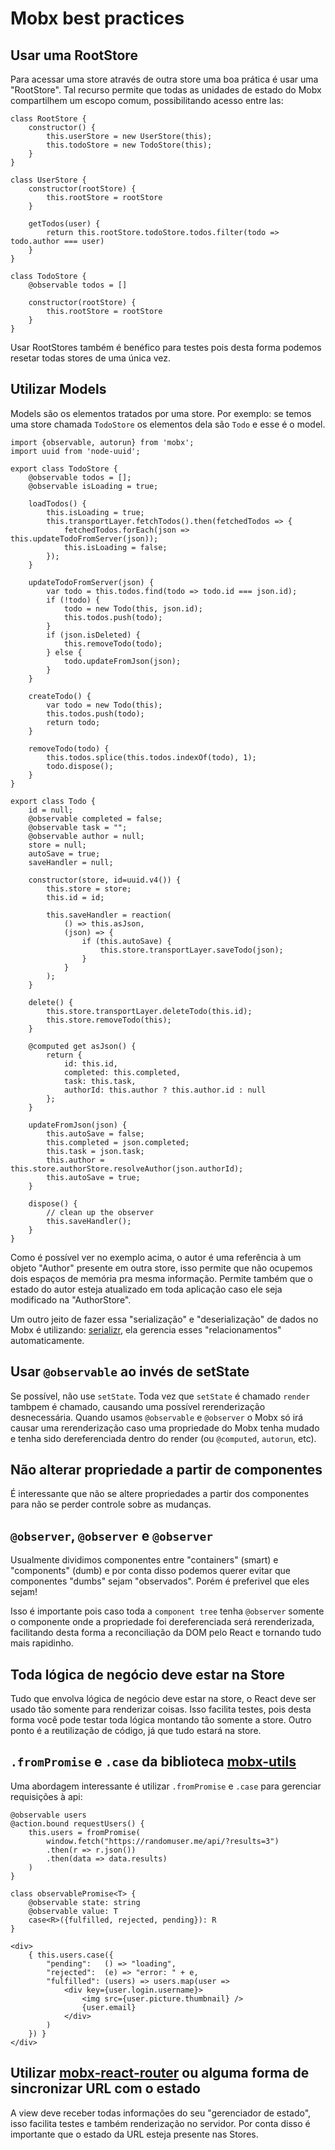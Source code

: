 # Mobx best practices

## Usar uma RootStore

Para acessar uma store através de outra store uma boa prática é usar uma "RootStore". Tal recurso permite que todas as unidades de estado do Mobx compartilhem um escopo comum, possibilitando acesso entre las:

```
class RootStore {
    constructor() {
        this.userStore = new UserStore(this);
        this.todoStore = new TodoStore(this);
    }
}

class UserStore {
    constructor(rootStore) {
        this.rootStore = rootStore
    }

    getTodos(user) {
        return this.rootStore.todoStore.todos.filter(todo => todo.author === user)
    }
}

class TodoStore {
    @observable todos = []

    constructor(rootStore) {
        this.rootStore = rootStore
    }
}
```

Usar RootStores também é benéfico para testes pois desta forma podemos resetar todas stores de uma única vez.

## Utilizar Models

Models são os elementos tratados por uma store. Por exemplo: se temos uma store chamada `TodoStore` os elementos dela são `Todo` e esse é o model. 

```
import {observable, autorun} from 'mobx';
import uuid from 'node-uuid';

export class TodoStore {
    @observable todos = [];
    @observable isLoading = true;

    loadTodos() {
        this.isLoading = true;
        this.transportLayer.fetchTodos().then(fetchedTodos => {
            fetchedTodos.forEach(json => this.updateTodoFromServer(json));
            this.isLoading = false;
        });
    }

    updateTodoFromServer(json) {
        var todo = this.todos.find(todo => todo.id === json.id);
        if (!todo) {
            todo = new Todo(this, json.id);
            this.todos.push(todo);
        }
        if (json.isDeleted) {
            this.removeTodo(todo);
        } else {
            todo.updateFromJson(json);
        }
    }

    createTodo() {
        var todo = new Todo(this);
        this.todos.push(todo);
        return todo;
    }

    removeTodo(todo) {
        this.todos.splice(this.todos.indexOf(todo), 1);
        todo.dispose();
    }
}

export class Todo {
    id = null;
    @observable completed = false;
    @observable task = "";
    @observable author = null;
    store = null;
    autoSave = true;
    saveHandler = null;

    constructor(store, id=uuid.v4()) {
        this.store = store;
        this.id = id;

        this.saveHandler = reaction(
            () => this.asJson,
            (json) => {
                if (this.autoSave) {
                    this.store.transportLayer.saveTodo(json);
                }
            }
        );
    }

    delete() {
        this.store.transportLayer.deleteTodo(this.id);
        this.store.removeTodo(this);
    }

    @computed get asJson() {
        return {
            id: this.id,
            completed: this.completed,
            task: this.task,
            authorId: this.author ? this.author.id : null
        };
    }

    updateFromJson(json) {
        this.autoSave = false;
        this.completed = json.completed;
        this.task = json.task;
        this.author = this.store.authorStore.resolveAuthor(json.authorId);
        this.autoSave = true;
    }

    dispose() {
        // clean up the observer
        this.saveHandler();
    }
}
```

Como é possível ver no exemplo acima, o autor é uma referência à um objeto "Author" presente em outra store, isso permite que não ocupemos dois espaços de memória pra mesma informação. Permite também que o estado do autor esteja atualizado em toda aplicação caso ele seja modificado na "AuthorStore".

Um outro jeito de fazer essa "serialização" e "deserialização" de dados no Mobx é utilizando: [serializr](https://github.com/mobxjs/serializr), ela gerencia esses "relacionamentos" automaticamente.


## Usar `@observable` ao invés de setState

Se possível, não use `setState`. Toda vez que `setState` é chamado `render` tambpem é chamado, causando uma possível rerenderização desnecessária. 
Quando usamos `@observable` e `@observer` o Mobx só irá causar uma rerenderização caso uma propriedade do Mobx tenha mudado e tenha sido dereferenciada dentro do render (ou `@computed`, `autorun`, etc).

## Não alterar propriedade a partir de componentes

É interessante que não se altere propriedades a partir dos componentes para não se perder controle sobre as mudanças. 

## `@observer`, `@observer` e `@observer`

Usualmente dividimos componentes entre "containers" (smart) e "components" (dumb) e por conta disso podemos querer evitar que componentes "dumbs" sejam "observados". Porém é preferivel que eles sejam!

Isso é importante pois caso toda a `component tree` tenha `@observer` somente o componente onde a propriedade foi dereferenciada será rerenderizada, facilitando desta forma a reconciliação da DOM pelo React e tornando tudo mais rapidinho.

## Toda lógica de negócio deve estar na Store

Tudo que envolva lógica de negócio deve estar na store, o React deve ser usado tão somente para renderizar coisas. Isso facilita testes, pois desta forma você pode testar toda lógica montando tão somente a store. 
Outro ponto é a reutilização de código, já que tudo estará na store.

## `.fromPromise` e `.case` da biblioteca [mobx-utils](https://github.com/mobxjs/mobx-utils)

Uma abordagem interessante é utilizar `.fromPromise` e `.case` para gerenciar requisições à api:

```
@observable users
@action.bound requestUsers() {
    this.users = fromPromise(
        window.fetch("https://randomuser.me/api/?results=3")
        .then(r => r.json())
        .then(data => data.results)
    )
}
```

```
class observablePromise<T> {
    @observable state: string
    @observable value: T
    case<R>({fulfilled, rejected, pending}): R
}
```

```
<div>
    { this.users.case({
        "pending":   () => "loading",
        "rejected":  (e) => "error: " + e,
        "fulfilled": (users) => users.map(user =>
            <div key={user.login.username}>
                <img src={user.picture.thumbnail} />
                {user.email}
            </div>
        )
    }) }
</div>

```

## Utilizar [mobx-react-router](https://github.com/alisd23/mobx-react-router) ou alguma forma de sincronizar URL com o estado

A view deve receber todas informações do seu "gerenciador de estado", isso facilita testes e também renderização no servidor. Por conta disso é importante que o estado da URL esteja presente nas Stores.